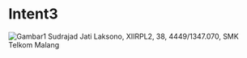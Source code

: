 # Intent3
![Gambar1](http://imageshack.com/a/img923/483/Yl08W0.png)
Sudrajad Jati Laksono, XIIRPL2, 38, 4449/1347.070, SMK Telkom Malang
